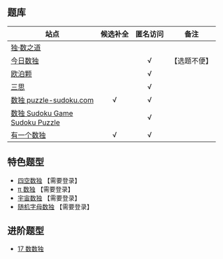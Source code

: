 ## 题库
| 站点 | 候选补全 | 匿名访问 | 备注 |
| --- | :---: | :---: | --- |
| [独·数之道][] | | | |
| [今日数独][] | | √ | 【选题不便】 |
| [欧泊颗][] | | √ | |
| [三思][] | | √ | |
| [数独 puzzle-sudoku.com][] | √ | √ | |
| [数独 Sudoku Game][]<br>[Sudoku Puzzle][] | | √ | |
| [有一个数独][] | √ | √ | |

## 特色题型
- [四空数独](http://www.sudokufans.org.cn/lx/game.index.php?type=4e) 【需要登录】
- [π 数独](http://www.sudokufans.org.cn/lx/game.index.php?type=pi) 【需要登录】
- [宇宙数独](http://www.sudokufans.org.cn/lx/game.index.php?type=sym) 【需要登录】
- [随机字母数独](http://www.sudokufans.org.cn/lx/game.index.php?type=rdm) 【需要登录】

## 进阶题型
- [17 数数独](17%20数数独.md)

[独·数之道]: http://www.sudokufans.org.cn/lx/game.index.php?type=30
[今日数独]: https://cn.sudoku.today/dailysudoku/
[欧泊颗]: https://www.oubk.com/sudoku/sudoku-3x3-0.html?level=5
[三思]: https://www.12634.com/sudoku/sudoku/level10
[数独 puzzle-sudoku.com]: https://cn.puzzle-sudoku.com/?size=5
[数独 Sudoku Game]: http://www.sudokugame.org/
[Sudoku Puzzle]: https://cn.sudokupuzzle.org/
[有一个数独]: https://shudu.one/